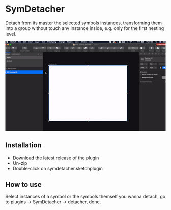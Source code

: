 # SymDetacher
Detach from its master the selected symbols instances, transforming them into a group without touch any instance inside, e.g. only for the first nesting level.

<img width="535" src="https://github.com/soybisonte/symbol-detacher/blob/master/assets/detach.gif?raw=true">

## Installation

- [Download](https://github.com/soybisonte/symbol-detacher/releases/download/v2.0.0/symdetacher.sketchplugin.zip) the latest release of the plugin
- Un-zip
- Double-click on symdetacher.sketchplugin

## How to use

  Select instances of a symbol or the symbols themself you wanna detach, go to plugins -> SymDetacher -> detacher, done.